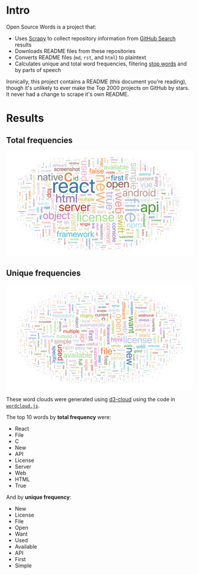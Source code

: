 # Intro

Open Source Words is a project that:

- Uses [Scrapy](https://scrapy.org/) to collect repository information from [GitHub Search](https://github.com/search) results
- Downloads README files from these repositories
- Converts README files (`md`, `rst`, and `html`) to plaintext
- Calculates unique and total word frequencies, filtering [stop words](https://en.wikipedia.org/wiki/Stop_words) and by parts of speech

Ironically, this project contains a README (this document you're reading), though it's unlikely to ever make the Top 2000 projects on GitHub by stars. It never had a change to scrape it's own README.

# Results

## Total frequencies

![Word cloud](./wordcloud_total.png "Word cloud")

## Unique frequencies

![Word cloud](./wordcloud_unique.png "Word cloud")

These word clouds were generated using [d3-cloud](https://github.com/jasondavies/d3-cloud) using the code in [`wordcloud.js`](./wordcloud.js).

The top 10 words by **total frequency** were:

- React
- File
- C
- New
- API
- License
- Server
- Web
- HTML
- True

And by **unique frequency**:

- New
- License
- File
- Open
- Want
- Used
- Available
- API
- First
- Simple
